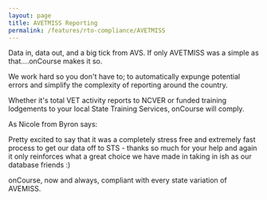 ```yaml
---
layout: page
title: AVETMISS Reporting
permalink: /features/rto-compliance/AVETMISS
---
```


Data in, data out, and a big tick from AVS. If only AVETMISS was a simple as that....onCourse makes it so.

We work hard so you don't have to; to automatically expunge potential errors and simplify the complexity of reporting around the country.

Whether it's total VET activity reports to NCVER or funded training lodgements to your local State Training Services, onCourse will comply.

As Nicole from Byron says:

Pretty excited to say that it was a completely stress free and extremely fast process to get our data off to STS - thanks so much for your help and again it only reinforces what a great choice we have made in taking in ish as our database friends :)

onCourse, now and always, compliant with every state variation of AVEMISS. 